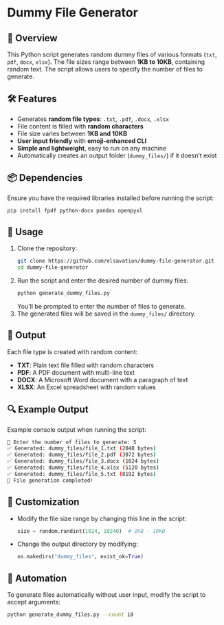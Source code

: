 # Dummy File Generator

## 📌 Overview
This Python script generates random dummy files of various formats (`txt`, `pdf`, `docx`, `xlsx`). The file sizes range between **1KB to 10KB**, containing random text. The script allows users to specify the number of files to generate.

## 🛠️ Features
- Generates **random file types**: `.txt`, `.pdf`, `.docx`, `.xlsx`
- File content is filled with **random characters**
- File size varies between **1KB and 10KB**
- **User input friendly** with **emoji-enhanced CLI**
- **Simple and lightweight**, easy to run on any machine
- Automatically creates an output folder (`dummy_files/`) if it doesn’t exist

## 📦 Dependencies
Ensure you have the required libraries installed before running the script:
```bash
pip install fpdf python-docx pandas openpyxl
```

## 🚀 Usage
1. Clone the repository:
   ```bash
   git clone https://github.com/elsavation/dummy-file-generator.git
   cd dummy-file-generator
   ```
2. Run the script and enter the desired number of dummy files:
   ```bash
   python generate_dummy_files.py
   ```
   You'll be prompted to enter the number of files to generate.
3. The generated files will be saved in the `dummy_files/` directory.

## 📂 Output
Each file type is created with random content:
- **TXT**: Plain text file filled with random characters
- **PDF**: A PDF document with multi-line text
- **DOCX**: A Microsoft Word document with a paragraph of text
- **XLSX**: An Excel spreadsheet with random values

## 🔍 Example Output
Example console output when running the script:
```bash
📂 Enter the number of files to generate: 5
✅ Generated: dummy_files/file_1.txt (2048 bytes)
✅ Generated: dummy_files/file_2.pdf (3072 bytes)
✅ Generated: dummy_files/file_3.docx (1024 bytes)
✅ Generated: dummy_files/file_4.xlsx (5120 bytes)
✅ Generated: dummy_files/file_5.txt (8192 bytes)
🎉 File generation completed!
```

## 📝 Customization
- Modify the file size range by changing this line in the script:
  ```python
  size = random.randint(1024, 10240)  # 1KB - 10KB
  ```
- Change the output directory by modifying:
  ```python
  os.makedirs("dummy_files", exist_ok=True)
  ```

## 🤖 Automation
To generate files automatically without user input, modify the script to accept arguments:
```bash
python generate_dummy_files.py --count 10
```

